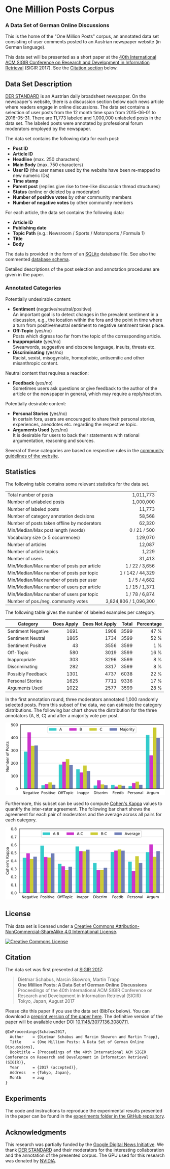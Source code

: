 # One Million Posts Corpus

### A Data Set of German Online Discussions

This is the home of the "One Million Posts" corpus, an annotated data set consisting of user comments posted to an Austrian newspaper website (in German language).

This data set will be presented as a short paper at the [40th International ACM SIGIR Conference on Research and Development in Information Retrieval](http://sigir.org/sigir2017/) (SIGIR 2017). See the [Citation section](#citation) below.

## Data Set Description

[DER STANDARD](http://derstandard.at) is an Austrian daily broadsheet newspaper. On the newspaper's website, there is a discussion section below each news article where readers engage in online discussions. The data set contains a selection of user posts from the 12 month time span from 2015-06-01 to 2016-05-31. There are 11,773 labeled and 1,000,000 unlabeled posts in the data set. The labeled posts were annotated by professional forum moderators employed by the newspaper.

The data set contains the following data for each post:

* **Post ID**
* **Article ID**
* **Headline** (max. 250 characters)
* **Main Body** (max. 750 characters)
* **User ID** (the user names used by the website have been re-mapped to new numeric IDs)
* **Time stamp**
* **Parent post** (replies give rise to tree-like discussion thread structures)
* **Status** (online or deleted by a moderator)
* **Number of positive votes** by other community members
* **Number of negative votes** by other community members

For each article, the data set contains the following data:

* **Article ID**
* **Publishing date**
* **Topic Path** (e.g.: Newsroom / Sports / Motorsports / Formula 1)
* **Title**
* **Body**

The data is provided in the form of an [SQLite](https://www.sqlite.org/) database file. See also the commented [database schema](https://github.com/OFAI/million-post-corpus/blob/master/database_schema.md).

Detailed descriptions of the post selection and annotation procedures are given in the paper.

### Annotated Categories

Potentially undesirable content:

* **Sentiment** (negative/neutral/positive)  
An important goal is to detect changes in the prevalent sentiment in a discussion, e.g., the location within the fora and the point in time where a turn from positive/neutral sentiment to negative sentiment takes place.
* **Off-Topic** (yes/no)  
Posts which digress too far from the topic of the corresponding article.
* **Inappropriate** (yes/no)  
Swearwords, suggestive and obscene language, insults, threats etc.
* **Discriminating** (yes/no)  
Racist, sexist, misogynistic, homophobic, antisemitic and other misanthropic content.

Neutral content that requires a reaction:

* **Feedback** (yes/no)  
Sometimes users ask questions or give feedback to the author of the article or the newspaper in general, which may require a reply/reaction.

Potentially desirable content:

* **Personal Stories** (yes/no)  
In certain fora, users are encouraged to share their personal stories, experiences, anecdotes etc. regarding the respective topic.
* **Arguments Used** (yes/no)  
It is desirable for users to back their statements with rational argumentation, reasoning and sources.

Several of these categories are based on respective rules in the [community guidelines of the website](http://derstandard.at/2934632/Forenregeln-Community-Richtlinien).

## Statistics

The following table contains some relevant statistics for the data set.

<table>
<tr><td>Total number of posts</td><td style="text-align: right;">1,011,773</td></tr>
<tr><td>Number of unlabeled posts</td><td style="text-align: right;">1,000,000</td></tr>
<tr><td>Number of labeled posts</td><td style="text-align: right;">11,773</td></tr>
<tr><td>Number of category annotation decisions</td><td style="text-align: right;">58,568</td></tr>
<tr><td>Number of posts taken offline by moderators</td><td style="text-align: right;">62,320</td></tr>
<tr><td>Min/Median/Max post length (words)</td><td style="text-align: right;">0 / 21 / 500</td></tr>
<tr><td>Vocabulary size (≥ 5 occurrences)</td><td style="text-align: right;">129,070</td></tr>
<tr><td>Number of articles</td><td style="text-align: right;">12,087</td></tr>
<tr><td>Number of article topics</td><td style="text-align: right;">1,229</td></tr>
<tr><td>Number of users</td><td style="text-align: right;">31,413</td></tr>
<tr><td>Min/Median/Max number of posts per article</td><td style="text-align: right;">1 / 22 / 3,656</td></tr>
<tr><td>Min/Median/Max number of posts per topic</td><td style="text-align: right;">1 / 142 / 44,329</td></tr>
<tr><td>Min/Median/Max number of posts per user</td><td style="text-align: right;">1 / 5 / 4,682</td></tr>
<tr><td>Min/Median/Max number of users per article</td><td style="text-align: right;">1 / 15 / 1,371</td></tr>
<tr><td>Min/Median/Max number of users per topic</td><td style="text-align: right;">1 / 78 / 6,874</td></tr>
<tr><td>Number of pos./neg. community votes</td><td style="text-align: right;">3,824,806 / 1,096,300</td></tr>
</table>

The following table gives the number of labeled examples per category.

| Category | Does Apply | Does Not Apply | Total | Percentage |
| --- | ---: | ---: | ---: | ---: |
| Sentiment Negative | 1691 | 1908 | 3599 | 47 % |
| Sentiment Neutral | 1865 | 1734 | 3599 | 52 % |
| Sentiment Positive | 43 | 3556 | 3599 | 1 % |
| Off-Topic | 580 | 3019 | 3599 | 16 % |
| Inappropriate | 303 | 3296 | 3599 | 8 % |
| Discriminating | 282 | 3317 | 3599 | 8 % |
| Possibly Feedback | 1301 | 4737 | 6038 | 22 % |
| Personal Stories | 1625 | 7711 | 9336 | 17 % |
| Arguments Used | 1022 | 2577 | 3599 | 28 % |

In the first annotation round, three moderators annotated 1,000 randomly selected posts. From this subset of the data, we can estimate the category distributions. The following bar chart shows the distribution for the three annotators (A, B, C) and after a majority vote per post.

![category distribution chart](images/category_distribution.png)

Furthermore, this subset can be used to compute [Cohen's Kappa](https://en.wikipedia.org/wiki/Cohen's_kappa) values to quantify the inter-rater agreement. The following bar chart shows the agreement for each pair of moderators and the average across all pairs for each category.

![inter-rater agreement chart](images/inter_rater_agreement.png)

## License

This data set is licensed under a [Creative Commons Attribution-NonCommercial-ShareAlike 4.0 International License](http://creativecommons.org/licenses/by-nc-sa/4.0/).

[![Creative Commons License](https://i.creativecommons.org/l/by-nc-sa/4.0/88x31.png)](http://creativecommons.org/licenses/by-nc-sa/4.0/)

## Citation

The data set was first presented at [SIGIR 2017](http://sigir.org/sigir2017/):

> Dietmar Schabus, Marcin Skowron, Martin Trapp  
**One Million Posts: A Data Set of German Online Discussions**  
Proceedings of the 40th International ACM SIGIR Conference on Research and Development in Information Retrieval (SIGIR)  
Tokyo, Japan, August 2017

Please cite this paper if you use the data set (BibTex below). You can download a [preprint version of the paper here](https://github.com/OFAI/million-post-corpus/raw/gh-pages/assets/SIGIR_2017_preprint.pdf). The definitive version of the paper will be available under DOI [10.1145/3077136.3080711](http://dx.doi.org/10.1145/3077136.3080711).

```
@InProceedings{Schabus2017,
  Author    = {Dietmar Schabus and Marcin Skowron and Martin Trapp},
  Title     = {One Million Posts: A Data Set of German Online Discussions},
  Booktitle = {Proceedings of the 40th International ACM SIGIR Conference on Research and Development in Information Retrieval (SIGIR)},
  Year      = {2017 (accepted)},
  Address   = {Tokyo, Japan},
  Month     = aug
}
```
## Experiments

The code and instructions to reproduce the experimental results presented in the paper can be found in the [experiments folder in the GitHub repository](https://github.com/OFAI/million-post-corpus/tree/master/experiments).

## Acknowledgments

This research was partially funded by the [Google Digital News Initiative](https://www.digitalnewsinitiative.com). We thank [DER STANDARD](http://derstandard.at) and their moderators for the interesting collaboration and the annotation of the presented corpus. The GPU used for this research was donated by [NVIDIA](https://developer.nvidia.com/academic_gpu_seeding).

